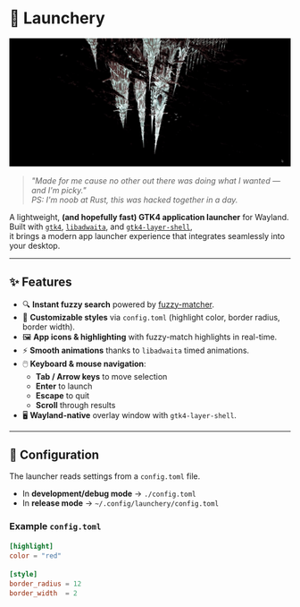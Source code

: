 # 🚀 Launchery

<img src="assets/demo.gif" width="640" alt="Launchery demo showcase"/>

> _"Made for me cause no other out there was doing what I wanted — and I'm picky."_  
> _PS: I'm noob at Rust, this was hacked together in a day._

A lightweight, **(and hopefully fast) GTK4 application launcher** for Wayland.  
Built with [`gtk4`](https://gtk-rs.org/), [`libadwaita`](https://gnome.pages.gitlab.gnome.org/libadwaita/), and [`gtk4-layer-shell`](https://github.com/wmww/gtk4-layer-shell-rs),  
it brings a modern app launcher experience that integrates seamlessly into your desktop.

---

## ✨ Features

- 🔍 **Instant fuzzy search** powered by [fuzzy-matcher](https://crates.io/crates/fuzzy-matcher).
- 🎨 **Customizable styles** via `config.toml` (highlight color, border radius, border width).
- 🖼️ **App icons & highlighting** with fuzzy-match highlights in real-time.
- ⚡ **Smooth animations** thanks to `libadwaita` timed animations.
- 🖱️ **Keyboard & mouse navigation**:
  - **Tab / Arrow keys** to move selection
  - **Enter** to launch
  - **Escape** to quit
  - **Scroll** through results
- 🖥️ **Wayland-native** overlay window with `gtk4-layer-shell`.

---

## 📂 Configuration

The launcher reads settings from a `config.toml` file.

- In **development/debug mode** → `./config.toml`
- In **release mode** → `~/.config/launchery/config.toml`

### Example `config.toml`

```toml
[highlight]
color = "red"

[style]
border_radius = 12
border_width  = 2
```
